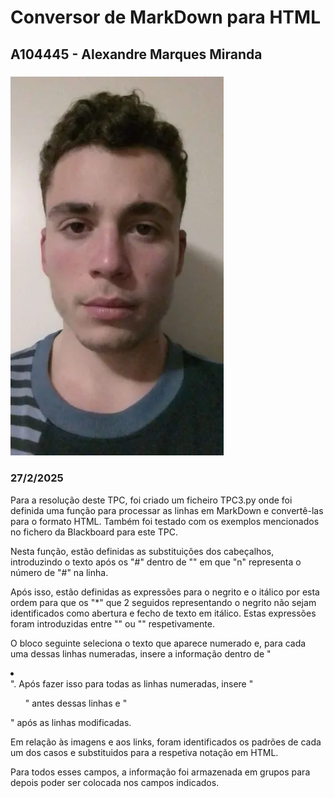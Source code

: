 # Conversor de MarkDown para HTML
## A104445 - Alexandre Marques Miranda
### ![](../imagens/fotoRelatorio.webp)
### 27/2/2025

Para a resolução deste TPC, foi criado um ficheiro TPC3.py onde foi definida uma função para processar as linhas em MarkDown e convertê-las para o formato HTML. Também foi testado com os exemplos mencionados no fichero da Blackboard para este TPC.

Nesta função, estão definidas as substituições dos cabeçalhos, introduzindo o texto após os "#" dentro de "<hn></hn>" em que "n" representa o número de "#" na linha.

Após isso, estão definidas as expressões para o negrito e o itálico por esta ordem para que os "*" que 2 seguidos representando o negrito não sejam identificados como abertura e fecho de texto em itálico. Estas expressões foram introduzidas entre "<b></b>" ou "<i></i>" respetivamente.

O bloco seguinte seleciona o texto que aparece numerado e, para cada uma dessas linhas numeradas, insere a informação dentro de "<li></li>". Após fazer isso para todas as linhas numeradas, insere "<ol>" antes dessas linhas e "</ol>" após as linhas modificadas.

Em relação às imagens e aos links, foram identificados os padrões de cada um dos casos e substituidos para a respetiva notação em HTML.

Para todos esses campos, a informação foi armazenada em grupos para depois poder ser colocada nos campos indicados.